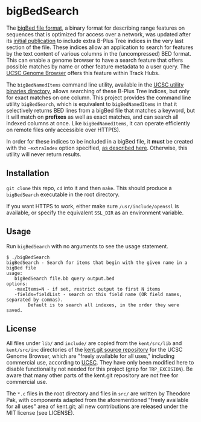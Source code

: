 # bigBedSearch

The [bigBed file format][bb], a binary format for describing range features on sequences that is optimized for access over a network, was updated after its [initial publication][bioinf] to include extra B-Plus Tree indices in the very last section of the file. These indices allow an application to search for features by the text content of various columns in the (uncompressed) BED format. This can enable a genome browser to have a search feature that offers possible matches by name or other feature metadata to a user query. The [UCSC Genome Browser][ucsc] offers this feature within Track Hubs.

The `bigBedNamedItems` command line utility, available in the [UCSC utility binaries directory][bbni], allows searching of these B-Plus Tree indices, but only for exact matches on one column. This project provides the command line utility `bigBedSearch`, which is equivalent to `bigBedNamedItems` in that it selectively returns BED lines from a bigBed file that matches a keyword, but it will match on **prefixes** as well as exact matches, and can search all indexed columns at once. Like `bigBedNamedItems`, it can operate efficiently on remote files only accessible over HTTP(S).

In order for these indices to be included in a bigBed file, it **must** be created with the `-extraIndex` option specified, [as described here][bbex]. Otherwise, this utility will never return results.

## Installation

`git clone` this repo, `cd` into it and then `make`. This should produce a `bigBedSearch` executable in the root directory.

If you want HTTPS to work, either make sure `/usr/include/openssl` is available, or specify the equivalent `SSL_DIR` as an environment variable.

## Usage

Run `bigBedSearch` with no arguments to see the usage statement.

    $ ./bigBedSearch
    bigBedSearch - Search for items that begin with the given name in a bigBed file
    usage:
       bigBedSearch file.bb query output.bed
    options:
       -maxItems=N - if set, restrict output to first N items
       -fields=fieldList - search on this field name (OR field names, separated by commas).
            Default is to search all indexes, in the order they were saved.

## License

All files under `lib/` and `include/` are copied from the `kent/src/lib` and `kent/src/inc` directories of the [kent.git source repository][kent.git] for the UCSC Genome Browser, which are "freely available for all uses," including commercial use, according to [UCSC][ucsclicense]. They have only been modified here to disable functionality not needed for this project (grep for `TRP_EXCISION`). Be aware that many other parts of the kent.git repository are not free for commercial use.

The `*.c` files in the root directory and files in `src/` are written by Theodore Pak, with components adapted from the aforementioned "freely available for all uses" area of kent.git; all new contributions are released under the MIT license (see LICENSE).

[bb]: https://genome.ucsc.edu/goldenPath/help/bigBed.html
[bioinf]: https://bioinformatics.oxfordjournals.org/content/26/17/2204.long
[bbni]: http://hgdownload.soe.ucsc.edu/admin/exe/
[bbex]: https://genome.ucsc.edu/goldenPath/help/bigBed.html#Ex3
[ucsc]: https://genome.ucsc.edu/
[kent.git]: http://genome-source.cse.ucsc.edu/gitweb/?p=kent.git;a=tree;f=src;hb=HEAD
[ucsclicense]: https://genome.ucsc.edu/license/